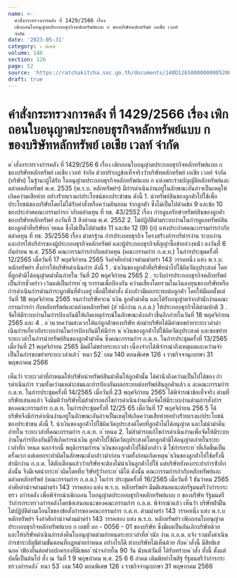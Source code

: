 ```yaml
---
name: >-
  คำสั่งกระทรวงการคลัง ที่ 1429/2566 เรื่อง 
  เพิกถอนใบอนุญาตประกอบธุรกิจหลักทรัพย์แบบ ก ของบริษัทหลักทรัพย์ เอเชีย เวลท์
  จำกัด
date: '2023-05-31'
category: ง พิเศษ
volume: 140
section: 126
page: 52
source: 'https://ratchakitcha.soc.go.th/documents/140D126S0000000005200.pdf'
draft: true
---
```


# คำสั่งกระทรวงการคลัง ที่ 1429/2566 เรื่อง  เพิกถอนใบอนุญาตประกอบธุรกิจหลักทรัพย์แบบ ก ของบริษัทหลักทรัพย์ เอเชีย เวลท์ จำกัด

ค ําสั่งกระทรวงกํารคลัง ที่ 1429/256 6 เรื่อง เพิกถอนใบอนุญําตประกอบธุรกิจหลักทรัพย์แบบ ก ของบริษัทหลักทรัพย์ เอเชีย เวลท์ จํากัด ด้วยปรํากฏข้อเท็จจริงว่ําบริษัทหลักทรัพย์ เอเชีย เวลท์ จํากัด (บริษัท) ในฐํานะผู้ได้รับ ใบอนุญําตประกอบธุรกิจหลักทรัพย์แบบ ก แห่งพระรําชบัญญัติหลักทรัพย์และตลําดหลักทรัพย์ พ.ศ. 2535 (พ.ร.บ. หลักทรัพย์ฯ) มีกํารดําเนินงํานอยู่ในลักษณะอันอําจเป็นเหตุให้เกิดควํามเสียหําย อย่ํางร้ํายแรงแก่ประโยชน์ของประชําชน ดังนี้ 1. นําทรัพย์สินของลูกค้ําไปใช้เพื่อประโยชน์ของบริษัทโดยไม่ได้รับคําสั่งหรือควํามยินยอม จํากลูกค้ํา ซึ่งไม่เป็นไปตํามข้อ 9 และข้อ 10 ของประกําศคณะกรรมกํารก ํากับตลําดทุน ที่ ทธ. 43/2552 เรื่อง กํารดูแลรักษําทรัพย์สินของลูกค้ําของบริษัทหลักทรัพย์ ลงวันที่ 3 สิงหําคม พ.ศ. 2552 2. ไม่ปฏิบัติตํามระบบงํานในกํารดูแลทรัพย์สินของลูกค้ําที่บริษัทก ําหนด ซึ่งไม่เป็นไปตํามข้อ 11 และข้อ 12 (9) (ก) แห่งประกําศคณะกรรมกํารกํากับตลําดทุน ที่ ทธ. 35/2556 เรื่อง มําตรฐําน กํารประกอบธุรกิจ โครงสร้ํางกํารบริหํารงําน ระบบงําน และกํารให้บริกํารของผู้ประกอบธุรกิจหลักทรัพย์ และผู้ประกอบธุรกิจสัญญําซื้อขํายล่วงหน้ํา ลงวันที่ 6 กันยํายน พ.ศ. 2556 คณะกรรมกํารกํากับตลําดทุน (คณะกรรมกําร ก.ต.ท.) ในกํารประชุมครั้งที่ 12/2565 เมื่อวันที่ 17 พฤศจิกํายน 2565 จึงอําศัยอํานําจตํามมําตรํา 143 วรรคหนึ่ง แห่ง พ.ร.บ. หลักทรัพย์ฯ สั่งกํารให้บริษัทดําเนินกําร ดังนี้ 1 . นําเงินของลูกค้ําที่บริษัทนําไปใช้ผิดวัตถุประสงค์ โดยที่ลูกค้ํามิได้อนุญําตมําคืนภํายใน วันที่ 20 พฤศจิกํายน 2565 2 . ระงับกํารประกอบธุรกิจหลักทรัพย์เป็นกํารชั่วครําว เว้นแต่เป็นกํารท ําธุ รกรรมเพื่อป้องกัน ควํามเสี่ยงโดยรวมในเงินลงทุนของบริษัทหรือกํารดําเนินกํารตํามภําระผูกพันที่ค้ํางอยู่ เพื่อมิให้คําสั่ง ดังกล่ําวมีผลกระทบต่อลูกค้ํา โดยให้มีผลตั้งแต่วันที่ 18 พฤศจิกํายน 2565 จนกว่ําบริษัทจะน ําเงิน ลูกค้ํามําคืน และได้รับอนุญําตจํากสํานักงํานคณะกรรมกํารกํา กับหลักทรัพย์และตลําดหลักทรัพย์ (ส ํานักงําน ก.ล.ต.) ให้ประกอบธุรกิจได้ตํามปกติ 3 . จัดให้มีระบบงํานในกํารป้องกันมิให้เกิดเหตุกํารณ์ในลักษณะดังกล่ําวขึ้นอีกภํายในวันที่ 18 พฤศจิกํายน 2565 และ 4 . อ ํานวยควํามสะดวกให้แก่ลูกค้ําของบริษัท ต่อมําบริษัทได้มีคําขอขยํายระยะเวลําดําเนินกํารเกี่ยวกับระบบงํานในกํารป้องกันมิให้มีกําร น ําเงินของลูกค้ําไปใช้ผิดวัตถุประสงค์ และขอขยํายระยะเวลําในกํารนําทรัพย์สินของลูกค้ํามําคืน ซึ่งคณะกรรมกําร ก.ต.ท. ในกํารประชุมครั้งที่ 13/2565 เมื่อวันที่ 21 พฤศจิกํายน 2565 มีมติไม่ขยํายระยะเวลํา เนื่องจํากได้พิจํารณําถึงเหตุผลและควํามจําเป็นในกํารขอขยํายระยะเวลําแล้ว ้ หนา 52 ่ เลม 140 ตอนพิเศษ 126 ง ราชกิจจานุเบกษา 31 พฤษภาคม 2566

เห็นว่ํา ระยะเวลําที่กําหนดให้บริษัทนําทรัพย์สินมําคืนให้ลูกค้ํานั้น ได้คํานึงถึงควํามเป็นไปได้ของ กํารดําเนินกําร รวมทั้งควํามเหมําะสมและกํารป้องกันผลกระทบต่อทรัพย์สินลูกค้ําแล้ว แ ละคณะกรรมกําร ก.ต.ท. ในกํารประชุมครั้งที่ 14/2565 เมื่อวันที่ 23 พฤศจิกํายน 2565 ได้พิจํารณําข้อเท็จจริง ตํามที่บริษัทเสนอแล้ว จึงมีมติว่ําบริษัทไม่สํามํารถแก้ไขกํารดําเนินงํานเพื่อจัดให้มีระบบงํานตํามกํารสั่งกําร ของคณะกรรมกําร ก.ต.ท. ในกํารประชุมครั้งที่ 12/25 65 เมื่อวันที่ 17 พฤศจิกํายน 256 5 ได้ บริษัทจึงมีกํารดําเนินงํานอยู่ในลักษณะอันอําจเป็นเหตุให้เกิดควํามเสียหํายอย่ํางร้ํายแรงแก่ประโยชน์ ของประชําชน ดังนี้ 1. นําเงินของลูกค้ําไปใช้ผิดวัตถุประสงค์โดยที่ลูกค้ําไม่ได้อนุญําต และไม่นํามําคืนภํายใน ระยะเวลําที่คณะกรรมกําร ก.ต.ท. ก ําหนด 2. ไม่สํามํารถแก้ไขกํารดําเนินงํานเพื่อจัดให้มีระบบงํานในกํารป้องกันมิให้เกิดกํารนําเงิน ลูกค้ําไปใช้ผิดวัตถุประสงค์โดยลูกค้ํามิได้อนุญําตภํายในระยะเวลําที่ก ําหนด นอกจํากนี้ พฤติกรรมกํารน ําเงินของลูกค้ําไปใช้ดังกล่ําว มิ ใช่กํารกระท ําที่เกิดขึ้นเป็นครั้งแรก แต่เคยกระทําผิดในลักษณะดังกล่ําวมําก่อน รวมทั้งก่อนเกิดเหตุน ําเงินของลูกค้ําไปใช้ครั้งนี้ สํานักงําน ก.ล.ต. ได้ตักเตือนแล้วว่ําบริษัทจะต้องไม่นําเงินลูกค้ําไปใช้ แต่บริษัทยังคงกระทํากํารซ้ําอีก ดังนั้น จึงมีเจตนํากระท ําผิดโดยที่บ ริษัทรู้ว่ํากระท ํามิได้ ดังนั้น คณะกรรมกํารกํากับหลักทรัพย์และตลําดหลักทรัพย์ (คณะกรรมกําร ก.ล.ต.) ในกําร ประชุมครั้งที่ 16/2565 เมื่อวันที่ 1 ธันวําคม 2565 อําศัยอํานําจตํามมําตรํา 143 วรรคสอง แห่ง พ.ร.บ. หลักทรัพย์ฯ มีมติเสนอแนะต่อรัฐมนตรีว่ํากํารกระทรว งกํารคลัง เพื่อพิจํารณําเพิกถอน ใบอนุญําตประกอบธุรกิจหลักทรัพย์แบบ ก ของบริษัท รัฐมนตรีว่ํากํารกระทรวงกํารคลังโดยข้อเสนอแนะของคณะกรรมกําร ก.ล.ต. พิจํารณําแล้ว เห็นว่ํา บริษัทฝ่ําฝืนไม่ปฏิบัติตํามเงื่อนไขของข้อสั่งกํารของคณะกรรมกําร ก.ต.ท. ตํามมําตรํา 143 วรรคหนึ่ง แห่ง พ.ร.บ หลักทรัพย์ฯ จึงอําศัยอํานําจตํามมําตรํา 143 วรรคสอง แห่ง พ.ร.บ. หลักทรัพย์ฯ เพิกถอนใบอนุญําตประกอบธุรกิจหลักทรัพย์แบบ ก เลขที่ ลก - 0056 - 01 ของบริษัท ซึ่งมีผลเป็นอันเลิกบริษัทด้วย และให้บริษัทดําเนินกํารส่งคืนใบอนุญําตตํามกําหนดระยะเวลําที่ส ํานัก งําน ก.ล.ต. แจ้ง รวมทั้งดําเนินกํารชําระบัญชีตํามขั้นตอนที่กฎหมํายกําหนด อย่ํางไรก็ดี หํากบริษัทไม่เห็นด้วย กับค ําสั่งนี้ มีสิทธิเสนอค ําฟ้องยื่นต่อศําลปกครองที่มีเขตอ ํานําจภํายใน 90 วัน นับแต่วันที่ ได้รับทรําบค ําสั่ง ทั้งนี้ ตั้งแต่บัดนี้เป็นต้นไป สั่ง ณ วันที่ 1 9 พฤษภําคม พ.ศ. 25 6 6 อําคม เติมพิทยําไพสิฐ รัฐมนตรีว่ํากํารกระทรวงกํารคลัง ้ หนา 53 ่ เลม 140 ตอนพิเศษ 126 ง ราชกิจจานุเบกษา 31 พฤษภาคม 2566
